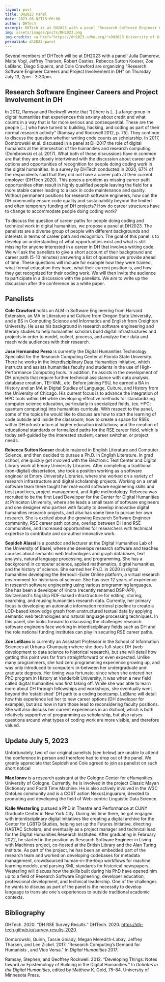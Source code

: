 ```yaml
---
layout: post
title: DH2023 Panel
date: 2023-06-02T15:00:00
author: DHTech
excerpt: DHTech is at DH2023 with a panel "Research Software Engineer Careers and Project Involvement in DH"
img: assets/images/posts/DH2023.png
img-credits: <a href="https://dh2023.adho.org/">DH2023 University of Graz</a>
permalink: dh2023-panel
---
```


Several members of DHTech will be at DH2023 with a panel! Julia Damerow, Malte Vogl, Jeffrey Tharsen, Robert Casties, Rebecca Sutton Koeser, Zoe LeBlanc, Diego Siqueira, and Cole Crawford are organizing "Research Software Engineer Careers and Project Involvement in DH" on Thursday July 13, 2pm - 3:30pm. 

## Research Software Engineer Careers and Project Involvement in DH
In 2012, Ramsay and Rockwell wrote that “[t]here is [...] a large group in digital humanities that experiences this anxiety about credit and what counts in a way that is far more serious and consequential. These are the people [...] who have turned to building, hacking, and coding as part of their normal research activity” (Ramsay and Rockwell 2012, p. 75). They continue to discuss the question whether writing code counts as scholarship. In 2017, Dombrowski et al. discussed in a panel at DH2017 the role of digital humanists at the intersection of the humanities and research computing (Dombrowski et al. 2017). What both of these discussions have in common are that they are closely intertwined with the discussion about career path options and opportunities of recognition for people doing coding work in the digital humanities. In a survey by DHTech conducted in 2020, 67% of the respondents said that they did not have a career path at their current employer (DHTech 2020). This poses a problem as missing career path opportunities often result in highly qualified people leaving the field for a more stable career leading to a lack in code maintenance and quality. Without permanent positions for research software engineers, how can the DH community ensure code quality and sustainability beyond the limited and often temporary funding of DH projects? How do career structures have to change to accommodate people doing coding work?

To discuss the question of career paths for people doing coding and technical work in digital humanities, we propose a panel at DH2023. The panelists are a diverse group of people with different backgrounds and interests in terms of career path and recognition. The goal of this panel is to develop an understanding of what opportunities exist and what is still missing for anyone interested in a career in DH that involves writing code. We will ask the panelists to give a short account of their background and career path (5-10 minutes)  answering a list of questions we provide ahead of time. These questions will include for example how they were trained, what formal education they have, what their current position is, and how they get recognized for their coding work. We will then invite the audience to participate in a discussion with the panelists. We aim to write up the discussion after the conference as a white paper.

## Panelists

**Cole Crawford** holds an ALM in Software Engineering from Harvard Extension, an MA in Literature and Culture from Oregon State University, and a BS in Computing Science and Informatics and English from Creighton University. He uses his background in research software engineering and literary studies to help humanities scholars build digital infrastructures and projects in order to model, collect, process, and analyze their data and reach wide audiences with their research.

**Jose Hernandez Perez** is currently the Digital Humanities Technology Specialist for the Research Computing Center at Florida State University. There he works in the Interdisciplinary Data Humanities Initiative, which instructs and assists humanities faculty and students in the use of High-Performance Computing tools. In addition, he assists in the development of DH projects that require further technical assistance with data analysis, database creation, TEI-XML, etc. Before joining FSU, he earned a BA in History and an MA in Digital Studies of Language, Culture, and History from the University of Chicago.  His current focus is to advance the integration of HPC tools within DH while developing effective methods for standardizing computer science education, particularly in specialized fields, (ex. HPC; quantum computing) into humanities curricula. With respect to the panel, some of the topics he would like to discuss are how to start the learning of code outside and inside the classroom; how to create a space for RSEs within DH infrastructure at higher education institutions; and the creation of educational standards or formalized paths for the RSE career field, which is today self-guided by the interested student, career switcher, or project needs.

**Rebecca Sutton Koeser** double majored in English Literature and Computer Science, and then decided to pursue a Ph.D. in English Literature. In grad school, she quickly got involved with the Electronic Text Center and Digital Library work at Emory University Libraries. After completing a traditional (non-digital) dissertation, she took a position working as a software engineer at Emory University Libraries, where she worked  on a variety of research infrastructure and digital scholarship projects. Working on a small software team there taught her real-world software engineering skills and best practices, project management, and Agile methodology. Rebecca was recruited to be the first Lead Developer for the Center for Digital Humanities at Princeton University, where she leads a small team of software engineers and one designer who partner with faculty to develop innovative digital humanities research projects, and also has some time to pursue her own research. She is excited about the growing Research Software Engineer community, RSE career path options, overlap between DH and RSE communities, and increased opportunities for researchers with technical expertise to contribute and co-author innovative work.

**Sepideh Alassi** is a postdoc and lecturer at the Digital Humanities Lab of the University of Basel, where she develops research software and teaches courses about semantic web technologies and graph databases, text analysis, natural language processing, and programming. She has a background in computer science, applied mathematics, digital humanities, and the history of science. She earned her Ph.D. in 2020 in digital humanities developing the Bernoulli-Euler Online platform, a virtual research environment for historians of science. She has over 12 years of experience in research software engineering using various programming languages. She has been a developer of Knora (recently renamed DSP-API), Switzerland's flagship RDF-based infrastructure for editing, storing, searching, and reusing humanities research data. Currently, her primary focus is developing an automatic information retrieval pipeline to create a LOD-based knowledge graph from unstructured textual data by applying semantic web technologies and natural language processing techniques. In this panel, she looks forward to discussing the challenges research software engineers face working in interdisciplinary fields such as DH and the role national funding institutes can play in securing RSE career paths.

**Zoe LeBlanc** is currently an Assistant Professor in the School of Information Sciences at Urbana-Champaign where she does full-stack DH (web development to data science to historical research), but she will detail how getting this point was far from straightforward or even expected. Unlike many programmers, she had zero programming experience growing up, and was only introduced to computers in-between her undergraduate and graduate degrees. Her timing was fortunate, since when she entered her PhD program in History at Vanderbilt University, it was when a new field called digital humanities was first taking off. While she was able to learn more about DH through fellowships and workshops, she eventually went beyond the ‘established’ DH path to a coding bootcamp. LeBlanc will detail how this experience led her to new career options (DH developer for example), but also how in turn those lead to reconsidering faculty positions. She will also discuss her current experiences in an iSchool, which is both relatively supportive of programming as scholarship, but also raises questions around what types of coding work are more visible, and therefore valued.


## Update July 5, 2023
Unfortunately, two of our original panelists (see below) are unable to attend the conference in person and therefore had to drop out of the panel. We greatly appreciate that Sepideh and Cole agreed to join as panelist on such short notice!

**Max Ionov** is a research assistant at the Cologne Center for eHumanities, University of Cologne. Currently, he is involved in the project Classic Mayan Dictionary and Postil Time Machine. He is also actively involved in the W3C OntoLex community and is a COST action NexusLinguarum, devoted to promoting and developing the field of Web-centric Linguistic Data Science.

**Kalle Westerling** pursued a PhD in Theatre and Performance at CUNY Graduate Center in New York City. During his time there, he got engaged with interdisciplinary digital initiatives like creating a digital archive for the Center for LGBTQ Studies, helping set up the Futures Initiative, directing HASTAC Scholars, and eventually as a project manager and technical lead for the Digital Humanities Research Institutes. After graduating in February 2022, he started in the position as Research Software Engineer in Living with Machines project, co-hosted at the British Library and the Alan Turing Institute. As part of the project, he has been an embedded part of the research team and worked on developing codebases for metadata management, crowdsourced human-in-the-loop workflows for machine learning models, and parsing XML standards for historical newspapers. Westerling will discuss how the skills built during his PhD have opened him up to a field of Research Software Engineering, developer education, professional development, and technical leadership. One of the challenges he wants to discuss as part of the panel is the necessity to develop language to translate one's experiences to outside traditional academic contexts.



## Bibliography
DHTech. 2020. “DH RSE Survey Results.” DHTech. 2020. https://dh-tech.github.io/survey-results-2020.

Dombrowski, Quinn, Tassie Gniady, Megan Meredith-Lobay, Jeffrey Tharsen, and Lee Zickel. 2017. “Research Computing’s Demand for Humanists , and Vice Versa.” In *Digital Humanities* 2017.

Ramsay, Stephen, and Geoffrey Rockwell. 2012. “Developing Things: Notes toward an Epistemology of Building in the Digital Humanities.” In *Debates in the Digital Humanities*, edited by Matthew K. Gold, 75–84. University of Minnesota Press.
